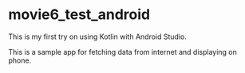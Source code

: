 # movie6_test_android

This is my first try on using Kotlin with Android Studio.

This is a sample app for fetching data from internet and displaying on phone.
